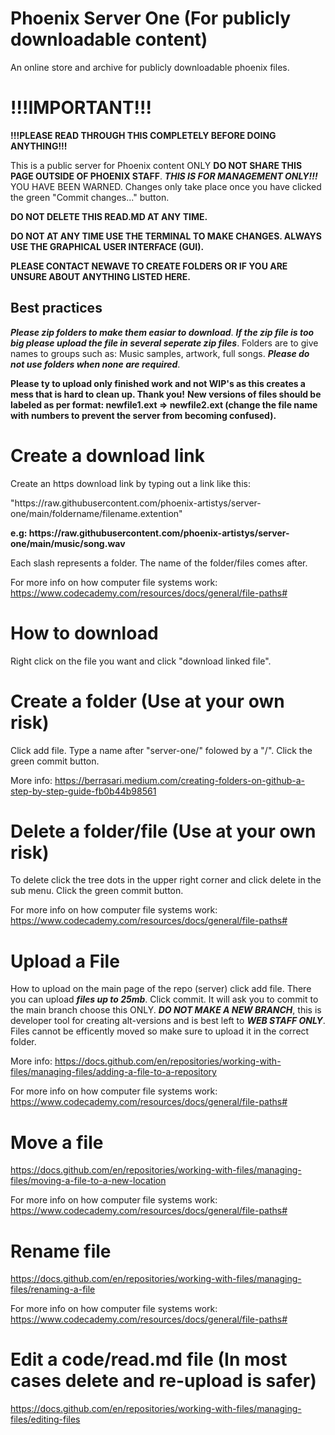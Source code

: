 # Phoenix Server One (For publicly downloadable content)

An online store and archive for publicly downloadable phoenix files.

# !!!IMPORTANT!!!

**!!!PLEASE READ THROUGH THIS COMPLETELY BEFORE DOING ANYTHING!!!**

This is a public server for Phoenix content ONLY **DO NOT SHARE THIS PAGE OUTSIDE OF PHOENIX STAFF**. ***THIS IS FOR MANAGEMENT ONLY!!!*** YOU HAVE BEEN WARNED.
Changes only take place once you have clicked the green "Commit changes..." button.

**DO NOT DELETE THIS READ.MD AT ANY TIME.**

**DO NOT AT ANY TIME USE THE TERMINAL TO MAKE CHANGES. ALWAYS USE THE GRAPHICAL USER INTERFACE (GUI).**

**PLEASE CONTACT NEWAVE TO CREATE FOLDERS OR IF YOU ARE UNSURE ABOUT ANYTHING LISTED HERE.**

## Best practices 

***Please zip folders to make them easiar to download***. ***If the zip file is too big please upload the file in several seperate zip files***. Folders are to give names to groups such as: Music samples, artwork, full songs. ***Please do not use folders when none are required***.

**Please ty to upload only finished work and not WIP's as this creates a mess that is hard to clean up. Thank you!**
**New versions of files should be labeled as per format: newfile1.ext => newfile2.ext (change the file name with numbers to prevent the server from becoming confused).**

# Create a download link

Create an https download link by typing out a link like this:

"https://<i></i>raw.githubusercontent.com/phoenix-artistys/server-one/main/foldername/filename.extention"

**e.g: https://<i></i>raw.githubusercontent.com/phoenix-artistys/server-one/main/music/song.wav**

Each slash represents a folder. The name of the folder/files comes after.

For more info on how computer file systems work: https://www.codecademy.com/resources/docs/general/file-paths#

# How to download

Right click on the file you want and click "download linked file".

# Create a folder (Use at your own risk)

Click add file. Type a name after "server-one/" folowed by a "/". Click the green commit button.

More info: https://berrasari.medium.com/creating-folders-on-github-a-step-by-step-guide-fb0b44b98561

# Delete a folder/file (Use at your own risk)

To delete click the tree dots in the upper right corner and click delete in the sub menu. Click the green commit button.

For more info on how computer file systems work: https://www.codecademy.com/resources/docs/general/file-paths#

# Upload a File

How to upload on the main page of the repo (server) click add file. There you can upload ***files up to 25mb***. Click commit. It will ask you to commit to the main branch choose this ONLY. ***DO NOT MAKE A NEW BRANCH***, this is developer tool for creating alt-versions and is best left to ***WEB STAFF ONLY***. Files cannot be efficently moved so make sure to upload it in the correct folder.

More info: https://docs.github.com/en/repositories/working-with-files/managing-files/adding-a-file-to-a-repository

For more info on how computer file systems work: https://www.codecademy.com/resources/docs/general/file-paths#

# Move a file

https://docs.github.com/en/repositories/working-with-files/managing-files/moving-a-file-to-a-new-location

For more info on how computer file systems work: https://www.codecademy.com/resources/docs/general/file-paths#

# Rename file

https://docs.github.com/en/repositories/working-with-files/managing-files/renaming-a-file

For more info on how computer file systems work: https://www.codecademy.com/resources/docs/general/file-paths#

# Edit a code/read.md file (In most cases delete and re-upload is safer)

https://docs.github.com/en/repositories/working-with-files/managing-files/editing-files
